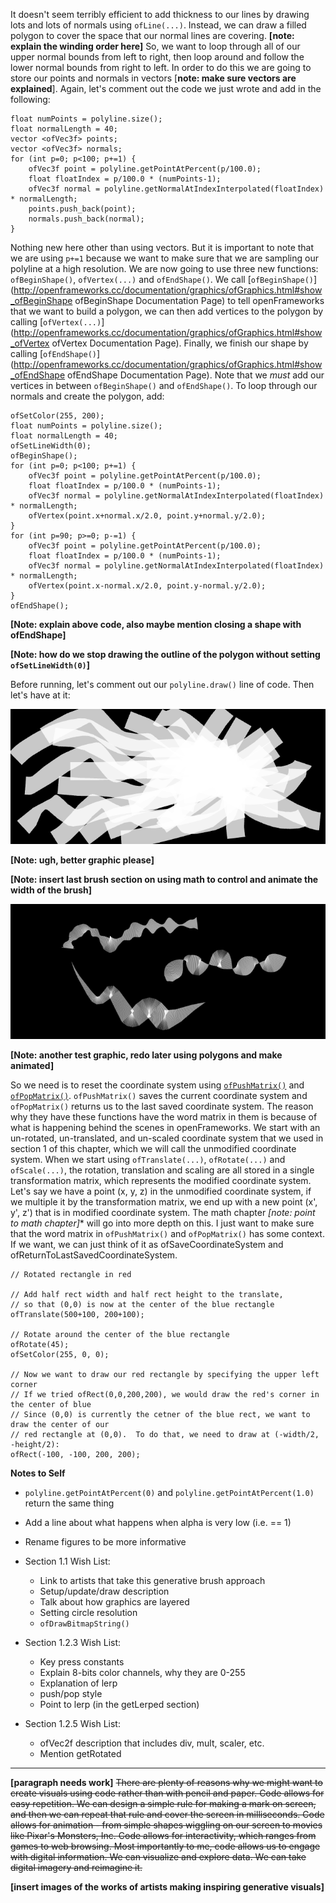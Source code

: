 It doesn't seem terribly efficient to add thickness to our lines by drawing lots and lots of normals using `ofLine(...)`.  Instead, we can draw a filled polygon to cover the space that our normal lines are covering.  **[note: explain the winding order here]** So, we want to loop through all of our upper normal bounds from left to right, then loop around and follow the lower normal bounds from right to left.  In order to do this we are going to store our points and normals in vectors [**note: make sure vectors are explained**].  Again, let's comment out the code we just wrote and add in the following:

	float numPoints = polyline.size();
	float normalLength = 40;
	vector <ofVec3f> points;
	vector <ofVec3f> normals;
	for (int p=0; p<100; p+=1) { 
		ofVec3f point = polyline.getPointAtPercent(p/100.0);
		float floatIndex = p/100.0 * (numPoints-1);
		ofVec3f normal = polyline.getNormalAtIndexInterpolated(floatIndex) * normalLength;
		points.push_back(point);
		normals.push_back(normal);
	}

Nothing new here other than using vectors.  But it is important to note that we are using `p+=1` because we want to make sure that we are sampling our polyline at a high resolution.  We are now going to use three new functions: `ofBeginShape()`, `ofVertex(...)` and `ofEndShape()`.  We call [`ofBeginShape()`](http://openframeworks.cc/documentation/graphics/ofGraphics.html#show_ofBeginShape ofBeginShape Documentation Page) to tell openFrameworks that we want to build a polygon, we can then add vertices to the polygon by calling [`ofVertex(...)`](http://openframeworks.cc/documentation/graphics/ofGraphics.html#show_ofVertex ofVertex Documentation Page).  Finally, we finish our shape by calling [`ofEndShape()`](http://openframeworks.cc/documentation/graphics/ofGraphics.html#show_ofEndShape ofEndShape Documentation Page).  Note that we *must* add our vertices in between `ofBeginShape()` and `ofEndShape()`.  To loop through our normals and create the polygon, add:

	ofSetColor(255, 200);
	float numPoints = polyline.size();
	float normalLength = 40;
	ofSetLineWidth(0);
	ofBeginShape();
	for (int p=0; p<100; p+=1) {
		ofVec3f point = polyline.getPointAtPercent(p/100.0);
		float floatIndex = p/100.0 * (numPoints-1);
		ofVec3f normal = polyline.getNormalAtIndexInterpolated(floatIndex) * normalLength;
		ofVertex(point.x+normal.x/2.0, point.y+normal.y/2.0);
	}
	for (int p=90; p>=0; p-=1) {
		ofVec3f point = polyline.getPointAtPercent(p/100.0);
		float floatIndex = p/100.0 * (numPoints-1);
		ofVec3f normal = polyline.getNormalAtIndexInterpolated(floatIndex) * normalLength;
		ofVertex(point.x-normal.x/2.0, point.y-normal.y/2.0);
	}
	ofEndShape();
	
**[Note: explain above code, also maybe mention closing a shape with ofEndShape]**

**[Note: how do we stop drawing the outline of the polygon without setting `ofSetLineWidth(0)`]**

Before running, let's comment out our `polyline.draw()` line of code.  Then let's have at it:

![Polyline Polygon Normals](images/intrographics_normalspolygon.png "Drawing a polygon from the normals along the polyline")

**[Note: ugh, better graphic please]**

**[Note: insert last brush section on using math to control and animate the width of the brush]** 

![Polyline Brush Width Test](images/intrographics_brushwidthtest.png "Test Graphic")

**[Note: another test graphic, redo later using polygons and make animated]**










So we need is to reset the coordinate system using [`ofPushMatrix()`](http://www.openframeworks.cc/documentation/graphics/ofGraphics.html#show_ofPushMatrix "ofPushMatrix Documentation Page") and [`ofPopMatrix()`](http://www.openframeworks.cc/documentation/graphics/ofGraphics.html#show_ofPopMatrix "ofPopMatrix Documentation Page").  `ofPushMatrix()` saves the current coordinate system and `ofPopMatrix()` returns us to the last saved coordinate system.  The reason why they have these functions have the word matrix in them is because of what is happening behind the scenes in openFrameworks.  We start with an un-rotated, un-translated, and un-scaled coordinate system that we used in section 1 of this chapter, which we will call the unmodified coordinate system.  When we start using `ofTranslate(...)`, `ofRotate(...)` and `ofScale(...)`, the rotation, translation and scaling are all stored in a single transformation matrix, which represents the modified coordinate system.  Let's say we have a point (x, y, z) in the unmodified coordinate system, if we multiple it by the transformation matrix, we end up with a new point (x', y', z') that is in modified coordinate system.  The math chapter *[note: point to math chapter]** will go into more depth on this.  I just want to make sure that the word matrix in `ofPushMatrix()` and `ofPopMatrix()` has some context.  If we want, we can just think of it as ofSaveCoordinateSystem and ofReturnToLastSavedCoordinateSystem.










	// Rotated rectangle in red
	
	// Add half rect width and half rect height to the translate, 
	// so that (0,0) is now at the center of the blue rectangle
	ofTranslate(500+100, 200+100); 
	
	// Rotate around the center of the blue rectangle
	ofRotate(45);
	ofSetColor(255, 0, 0);
	
	// Now we want to draw our red rectangle by specifying the upper left corner
	// If we tried ofRect(0,0,200,200), we would draw the red's corner in the center of blue
	// Since (0,0) is currently the cetner of the blue rect, we want to draw the center of our 
	// red rectangle at (0,0).  To do that, we need to draw at (-width/2, -height/2):
	ofRect(-100, -100, 200, 200);
	







**Notes to Self**
- `polyline.getPointAtPercent(0)` and `polyline.getPointAtPercent(1.0)` return the same thing
- Add a line about what happens when alpha is very low (i.e. == 1)
- Rename figures to be more informative

- Section 1.1 Wish List:
  - Link to artists that take this generative brush approach 
  - Setup/update/draw description
  - Talk about how graphics are layered
  - Setting circle resolution
  - `ofDrawBitmapString()`
- Section 1.2.3 Wish List:
  - Key press constants 
  - Explain 8-bits color channels, why they are 0-255
  - Explanation of lerp
  - push/pop style
  - Point to lerp (in the getLerped section)
- Section 1.2.5 Wish List:
  - ofVec2f description that includes div, mult, scaler, etc. 
  - Mention getRotated

***



**[paragraph needs work]** ~~There are plenty of reasons why we might want to create visuals using code rather than with pencil and paper.  Code allows for easy repetition.  We can design a simple rule for making a mark on screen, and then we can repeat that rule and cover the screen in milliseconds.   Code allows for animation - from simple shapes wiggling on our screen to movies like Pixar's Monsters, Inc.  Code allows for interactivity, which ranges from games to web browsing.  Most importantly to me, code allows us to engage with digital information.  We can visualize and explore data.  We can take digital imagery and reimagine it.~~    

**[insert images of the works of artists making inspiring generative visuals]**